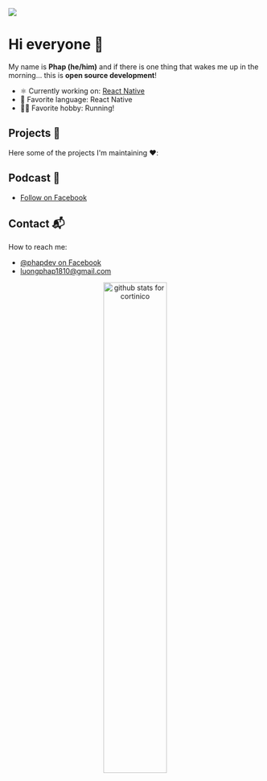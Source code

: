 [![](https://github.com/mrousavy/mrousavy/blob/master/img/dino.gif)](https://chromedino.com)


# Hi everyone 👋

My name is **Phap (he/him)** and if there is one thing that wakes me up in the morning... this is **open source development**!

- ⚛️ Currently working on: [React Native](https://github.com/facebook/react-native)
- 💜 Favorite language: React Native
- 🏃‍♂️ Favorite hobby: Running!

## Projects 🐧

Here some of the projects I'm maintaining ❤️:
<!-- * [Detekt](https://github.com/detekt/detekt) a static analyzer for Kotlin.-->

## Podcast 🥐

* [Follow on Facebook](https://facebook.com/luongphap1810)

## Contact 📬

How to reach me: 
* [@phapdev on Facebook](https://facebook.com/luongphap1810)
* [luongphap1810@gmail.com](mailto:luongphap1810@gmail.com)

<p align="center">
  <img src="https://github-readme-stats.vercel.app/api?username=phapdev&show_icons=true&theme=radical&count_private=true&include_all_commits=true" alt="github stats for cortinico" width="50%"/>
</p>
